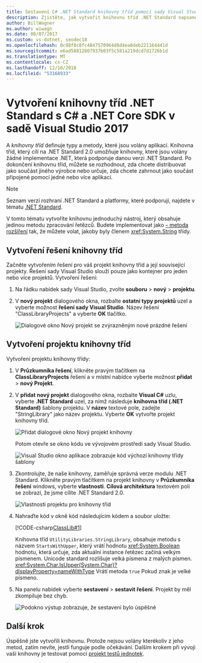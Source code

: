 ```yaml
---
title: Sestavení C# .NET Standard knihovny tříd pomocí sady Visual Studio 2017
description: Zjistěte, jak vytvořit knihovnu tříd .NET Standard napsané v jazyce C# pomocí sady Visual Studio 2017.
author: BillWagner
ms.author: wiwagn
ms.date: 08/07/2017
ms.custom: vs-dotnet, seodec18
ms.openlocfilehash: 0c98f8c8fc4847570964d8d4ea8deb221164441d
ms.sourcegitcommit: e6ad58812807937b03f5c581a219dcd7d1726b1d
ms.translationtype: MT
ms.contentlocale: cs-CZ
ms.lasthandoff: 12/10/2018
ms.locfileid: "53168933"
---
```

# <a name="build-a-net-standard-class-library-with-c-and-the-net-core-sdk-in-visual-studio-2017"></a>Vytvoření knihovny tříd .NET Standard s C# a .NET Core SDK v sadě Visual Studio 2017

A *knihovny tříd* definuje typy a metody, které jsou volány aplikací. Knihovna tříd, který cílí na .NET Standard 2.0 umožňuje knihovny, které jsou volány žádné implementace .NET, která podporuje danou verzi .NET Standard. Po dokončení knihovnu tříd, můžete se rozhodnout, zda chcete distribuovat jako součást jiného výrobce nebo určuje, zda chcete zahrnout jako součást připojené pomocí jedné nebo více aplikací.

> [!NOTE]
> Seznam verzí rozhraní .NET Standard a platformy, které podporují, najdete v tématu [.NET Standard](../../standard/net-standard.md).

V tomto tématu vytvoříte knihovnu jednoduchý nástroj, který obsahuje jedinou metodu zpracování řetězců. Budete implementovat jako [– metoda rozšíření](../../csharp/programming-guide/classes-and-structs/extension-methods.md) tak, že můžete volat, jakoby byly členem <xref:System.String> třídy.

## <a name="creating-a-class-library-solution"></a>Vytvoření řešení knihovny tříd

Začněte vytvořením řešení pro váš projekt knihovny tříd a její související projekty. Řešení sady Visual Studio slouží pouze jako kontejner pro jeden nebo více projektů. Vytvoření řešení:

1. Na řádku nabídek sady Visual Studio, zvolte **souboru** > **nový** > **projektu**.

1. V **nový projekt** dialogového okna, rozbalte **ostatní typy projektů** uzel a vyberte možnost **řešení sady Visual Studio**. Název řešení "ClassLibraryProjects" a vyberte **OK** tlačítko.

   ![Dialogové okno Nový projekt se zvýrazněným nové prázdné řešení](./media/library-with-visual-studio/new-project-dialog.png)

## <a name="creating-the-class-library-project"></a>Vytvoření projektu knihovny tříd

Vytvoření projektu knihovny třídy:

1. V **Průzkumníka řešení**, klikněte pravým tlačítkem na **ClassLibraryProjects** řešení a v místní nabídce vyberte možnost **přidat** > **nový Projekt**.

1. V **přidat nový projekt** dialogového okna, rozbalte **Visual C#** uzlu, vyberte **.NET Standard** uzel, za nímž následuje **knihovna tříd (.NET Standard)** šablony projektu. V **název** textové pole, zadejte "StringLibrary" jako název projektu. Vyberte **OK** vytvořte projekt knihovny tříd.

   ![Přidat dialogové okno Nový projekt knihovny](./media/library-with-visual-studio/add-new-library-project.png)

   Potom otevře se okno kódu ve vývojovém prostředí sady Visual Studio.

   ![Visual Studio okno aplikace zobrazuje kód výchozí knihovny třídy šablony](./media/library-with-visual-studio/string-library-project.png)

1. Zkontrolujte, že naše knihovny, zaměřuje správná verze modulu .NET Standard. Klikněte pravým tlačítkem na projekt knihovny v **Průzkumníka řešení** windows, vyberte **vlastnosti**. **Cílová architektura** textovém poli se zobrazí, že jsme cílíte .NET Standard 2.0.

   ![Vlastnosti projektu pro knihovny tříd](./media/library-with-visual-studio/library-project-properties.png)

1. Nahraďte kód v okně kód následujícím kódem a soubor uložte:

   [!CODE-csharp[ClassLib#1](../../../samples/snippets/csharp/getting_started/with_visual_studio_2017/classlib.cs)]

   Knihovna tříd `UtilityLibraries.StringLibrary`, obsahuje metodu s názvem `StartsWithUpper`, který vrátí hodnotu <xref:System.Boolean> hodnotu, která určuje, zda aktuální instance řetězec začíná velkým písmenem. Unicode standard rozlišuje velká písmena z malých písmen. <xref:System.Char.IsUpper(System.Char)?displayProperty=nameWithType> Vrátí metoda `true` Pokud znak je velké písmeno.

1. Na panelu nabídek vyberte **sestavení** > **sestavit řešení**. Projekt by měl zkompiluje bez chyb.

   ![Podokno výstup zobrazuje, že sestavení bylo úspěšné](./media/library-with-visual-studio/output-pane-successful-build.png)

## <a name="next-step"></a>Další krok

Úspěšně jste vytvořili knihovnu. Protože nejsou volány kterékoliv z jeho metod, zatím nevíte, jestli funguje podle očekávání. Dalším krokem při vývoji vaší knihovny je testovat pomocí [projekt testů jednotek](testing-library-with-visual-studio.md).
